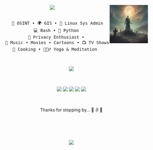 <div align="center">
<img src="Zombi3.jpg" width="25%" align="right" />
<img src="https://readme-typing-svg.demolab.com?font=Inconsolata&weight=500&size=50&duration=4000&pause=300&color=A7A459&center=true&vCenter=true&multiline=true&repeat=false&random=false&width=1300&height=140&lines=Hello+hello;I'm+Zombi3%2C+an+OSINT+analyst+and+privacy+nut+%E2%9C%A9" width="70%" />
<br><br>
<pre>
    🥷 OSINT • 🌍 GIS • 🐧 Linux Sys Admin
    💻 Bash • 🐍 Python 
    🥸 Privacy Enthusiast • 
    🎵 Music • Movies • Cartoons • 📺 TV Shows • AI 
    🍔 Cooking • 🧘🏽‍♂️ Yoga & Meditation  
</pre>
<br><br>
<img src="https://media1.tenor.com/m/YvFHfTEKg_IAAAAC/zombie-age-%D0%B7%D0%BE%D0%BC%D0%B1%D0%B8.gif" al="zombie walking gif" height="100" />
<br><br><br>
    

[![](https://img.shields.io/badge/X-000000?style=for-the-badge&logo=x&logoColor=white)](https://x.com/midnit3_Z0mbi3)
[![](https://img.shields.io/badge/Discord-7289DA?style=for-the-badge&logo=discord&logoColor=white)](https://discordapp.com/users/1204982186755752050)
[![](https://img.shields.io/badge/-HackTheBox-%239FEF00?style=for-the-badge&logo=hackthebox&logoColor=white)](https://app.hackthebox.com/profile/1947172)
[![](https://img.shields.io/badge/Wire-B71C1C?style=for-the-badge&logo=wire&logoColor=white)](https://account.wire.com/user-profile/?id=7830b3f6-705d-48ab-9c55-4fe601d35ed0)
[![](https://img.shields.io/badge/ProtonMail-8B89CC?style=for-the-badge&logo=protonmail&logoColor=white)](mailto:midnit3Z0mbi3@proton.me)
</div>
<br><br>
<div align="center">
    Thanks for stopping by... 👋 ✌️ 🙌

</div>
<br><br><br>
<br><br>
<div align="center">
    <img src="https://y.yarn.co/c589fa88-3773-4bde-ba1c-235ee1b323d3_text.gif" al="dale, from king of the hill tv show"/>
</div>
<br><br><br>
